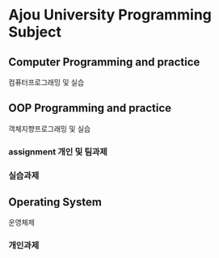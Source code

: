 # Ajou University Programming Subject

## Computer Programming and practice
컴퓨터프로그래밍 및 실습

## OOP Programming and practice
객체지향프로그래밍 및 실습
### assignment 개인 및 팀과제
### 실습과제

## Operating System
운영체제
### 개인과제
